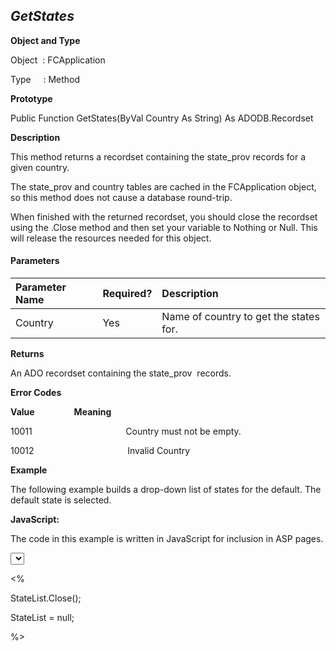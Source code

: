_GetStates_
-----------

**Object and Type**

Object  : FCApplication

Type     : Method

**Prototype**

Public Function GetStates(ByVal Country As String) As ADODB.Recordset

**Description**

This method returns a recordset containing the state_prov records for a given country.

The state_prov and country tables are cached in the FCApplication object, so this method does not cause a database round-trip.

When finished with the returned recordset, you should close the recordset using the .Close method and then set your variable to Nothing or Null. This will release the resources needed for this object.

#### Parameters

| Parameter Name | Required? | Description |
|:--- |:--- |:--- |
| Country | Yes | Name of country to get the states for. |

**Returns**

An ADO recordset containing the state_prov  records.

**Error Codes**

**Value**                **Meaning**

10011                                      Country must not be empty.

10012                                      Invalid Country

**Example**

The following example builds a drop-down list of states for the default. The default state is selected.

**JavaScript:**

The code in this example is written in JavaScript for inclusion in ASP pages.

<SELECT NAME="States">

<%

var defCountry = FCApp.GetDefaultCountry();

var StateList = FCApp.GetStates(defCountry);

var defState = FCApp.GetDefaultState(defCountry);

while (! StateList.EOF) { %>

  <option

  <% if (StateList("name") == defState) { %>

  selected = true <% } %> >

  <%=StateList("name")%>

  <% StateList.MoveNext; %>

  </option>

<% } %>

</SELECT>

<%

StateList.Close();

StateList = null;

%>